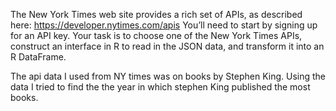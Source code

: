 The New York Times web site provides a rich set of APIs, as described here: https://developer.nytimes.com/apis You’ll need to start by signing up for an API key. Your task is to choose one of the New York Times APIs, construct an interface in R to read in the JSON data, and transform it into an R DataFrame.

The api data I used from NY times was on books by Stephen King. Using the data I tried to find the the year in which stephen King published the most books.
